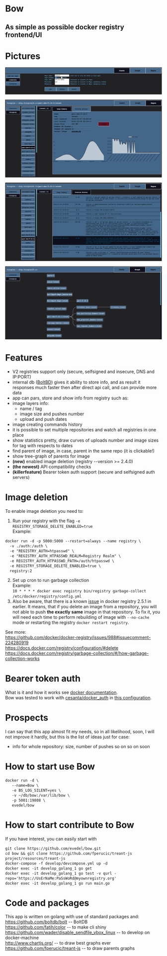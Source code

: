 Bow
==
## As simple as possible docker registry frontend/UI

Pictures
==
![](develop/conf.png)  

![](develop/info.png)

![](develop/history.png)

![](develop/parents.png)

Features
==  
- V2 registries support only (secure, selfsigned and insecure, DNS and IP:PORT)
- internal db ([BoltBD](https://github.com/boltdb/bolt)) gives it ability to store info, and as result it responses much faster then after direct api call, and can provide more data
- app can pars, store and show info from registry such as:
 - image layers info:
   - name / tag
   - image size and pushes number
   - upload and push dates
 - image creating commands history
- it is possible to set multiple repositories and watch all registries in one place
- show statistics pretty, draw curves of uploads number and image sizes for tag with respects to dates
- find parent of image, in case, parent in the same repo (it is clickable!)
- show tree-graph of parents for image
- __(new)__ enabled image deletion (registry --version >= 2.4.0)
- __(the newest)__ API compatibility checks
- __(killerfeature)__ Bearer token auth support (secure and selfsigned auth servers)

Image deletion
==
To enable image deletion you need to:  
1. Run your registry with the flag `-e REGISTRY_STORAGE_DELETE_ENABLED=true`  
Example:  
```
docker run -d -p 5000:5000 --restart=always --name registry \
  -v ./auth:/auth \
  -e "REGISTRY_AUTH=htpasswd" \
  -e "REGISTRY_AUTH_HTPASSWD_REALM=Registry Realm" \
  -e REGISTRY_AUTH_HTPASSWD_PATH=/auth/htpasswd \
  -e REGISTRY_STORAGE_DELETE_ENABLED=true \
  registry:2
```  
2. Set up cron to run garbage collection  
Example:  
`10 * * * * docker exec registry bin/registry garbage-collect /etc/docker/registry/config.yml`  
3. Also be aware, that there is a known [issue](https://github.com/docker/distribution/issues/1939) in docker registry 2.5.1 in earlier. It means, that if you delete an image from a repository, you will not able to push __the exactly same__ image in that repository. To fix it, you will need each time to perform rebuilding of image with `--no-cache` mode or restarting the registry `docker restart registry`.

See more:  
https://github.com/docker/docker-registry/issues/988#issuecomment-224280919  
https://docs.docker.com/registry/configuration/#delete  
https://docs.docker.com/registry/garbage-collection/#/how-garbage-collection-works

Bearer token auth
==
What is it and how it works see [docker documentation](https://docs.docker.com/registry/spec/auth/token/).  
Bow was tested to work with [cesanta/docker_auth](https://github.com/cesanta/docker_auth) in [this configuration](develop/devcompose.yml).  

Prospects
==
I can say that this app almost fit my needs, so in all likelihood, soon, I will not improve it hardly, but this is the list of ideas just for case:  
- info for whole repository: size, number of pushes so on so on soon

How to start use Bow
==
```
docker run -d \
   --name=Bow \
   -e BS_LOG_SILENT=yes \
   -v ~/db/bow:/var/lib/bow \
   -p 5001:19808 \
   evedel/bow
```
How to start contribute to Bow
==
If you have interest, you can easily start with
```
git clone https://github.com/evedel/bow.git
cd bow && git clone https://github.com/fperucic/treant-js project/resources/treant-js
docker-compose -f develop/devcompose.yml up -d
docker exec -it develop_golang_1 go get
docker exec -it develop_golang_1 go test -v qurl -repo='https://UsErNaMe:PaSsWoRd@myownregistry.org'
docker exec -it develop_golang_1 go run main.go
```
Code and packages
==
This app is written on golang with use of standard packages and:  
https://github.com/boltdb/bolt -- BoltDB  
https://github.com/fatih/color -- to make cli shiny  
https://github.com/wader/disable_sendfile_vbox_linux -- to develop on docker-machine  
http://www.chartjs.org/ -- to draw best graphs ever  
https://github.com/fperucic/treant-js -- to draw parents graphs  
